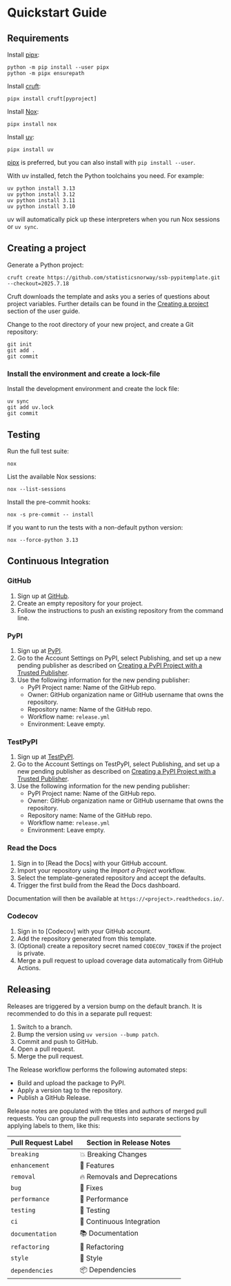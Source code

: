 # Quickstart Guide

## Requirements

Install [pipx]:

```console
python -m pip install --user pipx
python -m pipx ensurepath
```

Install [cruft]:

```console
pipx install cruft[pyproject]
```

Install [Nox]:

```console
pipx install nox
```

Install [uv]:

```console
pipx install uv
```

[pipx] is preferred, but you can also install with `pip install --user`.

With uv installed, fetch the Python toolchains you need. For example:

```console
uv python install 3.13
uv python install 3.12
uv python install 3.11
uv python install 3.10
```

uv will automatically pick up these interpreters when you run Nox sessions or `uv sync`.

## Creating a project

Generate a Python project:

```console
cruft create https://github.com/statisticsnorway/ssb-pypitemplate.git --checkout=2025.7.18
```

Cruft downloads the template and asks you a series of questions about project variables.
Further details can be found in the [Creating a project] section of the user guide.

Change to the root directory of your new project,
and create a Git repository:

```console
git init
git add .
git commit
```

### Install the environment and create a lock-file

Install the development environment and create the lock file:

```console
uv sync
git add uv.lock
git commit
```

## Testing

Run the full test suite:

```console
nox
```

List the available Nox sessions:

```console
nox --list-sessions
```

Install the pre-commit hooks:

```console
nox -s pre-commit -- install
```

If you want to run the tests with a non-default python version:

```console
nox --force-python 3.13
```

## Continuous Integration

### GitHub

1. Sign up at [GitHub].
2. Create an empty repository for your project.
3. Follow the instructions to push an existing repository from the command line.

### PyPI

1. Sign up at [PyPI].
2. Go to the Account Settings on PyPI, select Publishing,
   and set up a new pending publisher as described on
   [Creating a PyPI Project with a Trusted Publisher][trusted publisher].
3. Use the following information for the new pending publisher:
   - PyPI Project name: Name of the GitHub repo.
   - Owner: GitHub organization name or GitHub username that owns the repository.
   - Repository name: Name of the GitHub repo.
   - Workflow name: `release.yml`
   - Environment: Leave empty.

### TestPyPI

1. Sign up at [TestPyPI].
2. Go to the Account Settings on TestPyPI, select Publishing,
   and set up a new pending publisher as described on
   [Creating a PyPI Project with a Trusted Publisher][trusted publisher].
3. Use the following information for the new pending publisher:
   - PyPI Project name: Name of the GitHub repo.
   - Owner: GitHub organization name or GitHub username that owns the repository.
   - Repository name: Name of the GitHub repo.
   - Workflow name: `release.yml`
   - Environment: Leave empty.

### Read the Docs

1. Sign in to [Read the Docs] with your GitHub account.
2. Import your repository using the *Import a Project* workflow.
3. Select the template-generated repository and accept the defaults.
4. Trigger the first build from the Read the Docs dashboard.

Documentation will then be available at `https://<project>.readthedocs.io/`.

### Codecov

1. Sign in to [Codecov] with your GitHub account.
2. Add the repository generated from this template.
3. (Optional) create a repository secret named `CODECOV_TOKEN` if the project is private.
4. Merge a pull request to upload coverage data automatically from GitHub Actions.

## Releasing

Releases are triggered by a version bump on the default branch.
It is recommended to do this in a separate pull request:

1. Switch to a branch.
2. Bump the version using `uv version --bump patch`.
3. Commit and push to GitHub.
4. Open a pull request.
5. Merge the pull request.

The Release workflow performs the following automated steps:

- Build and upload the package to PyPI.
- Apply a version tag to the repository.
- Publish a GitHub Release.

Release notes are populated with the titles and authors of merged pull requests.
You can group the pull requests into separate sections
by applying labels to them, like this:

<!-- table-release-drafter-sections-begin -->

| Pull Request Label | Section in Release Notes     |
| ------------------ | ---------------------------- |
| `breaking`         | 💥 Breaking Changes          |
| `enhancement`      | 🚀 Features                  |
| `removal`          | 🔥 Removals and Deprecations |
| `bug`              | 🐞 Fixes                     |
| `performance`      | 🐎 Performance               |
| `testing`          | 🚨 Testing                   |
| `ci`               | 👷 Continuous Integration    |
| `documentation`    | 📚 Documentation             |
| `refactoring`      | 🔨 Refactoring               |
| `style`            | 💄 Style                     |
| `dependencies`     | 📦 Dependencies              |

<!-- table-release-drafter-sections-end -->

[cookiecutter]: https://github.com/cookiecutter/cookiecutter
[creating a project]: https://ssb-pypitemplate.readthedocs.io/en/latest/guide.html#creating-a-project
[cruft]: https://cruft.github.io/cruft/
[github]: https://github.com/
[github pages]: https://docs.github.com/en/pages
[nox]: https://nox.thea.codes/
[pipx]: https://pipx.pypa.io/
[poetry]: https://python-poetry.org/
[poetry version]: https://python-poetry.org/docs/cli/#version
[pyenv]: https://github.com/pyenv/pyenv
[pypi]: https://pypi.org/
[sonarcloud]: https://www.sonarsource.com/products/sonarcloud/
[testpypi]: https://test.pypi.org/
[trusted publisher]: https://docs.pypi.org/trusted-publishers/creating-a-project-through-oidc/
[uv]: https://docs.astral.sh/uv/
